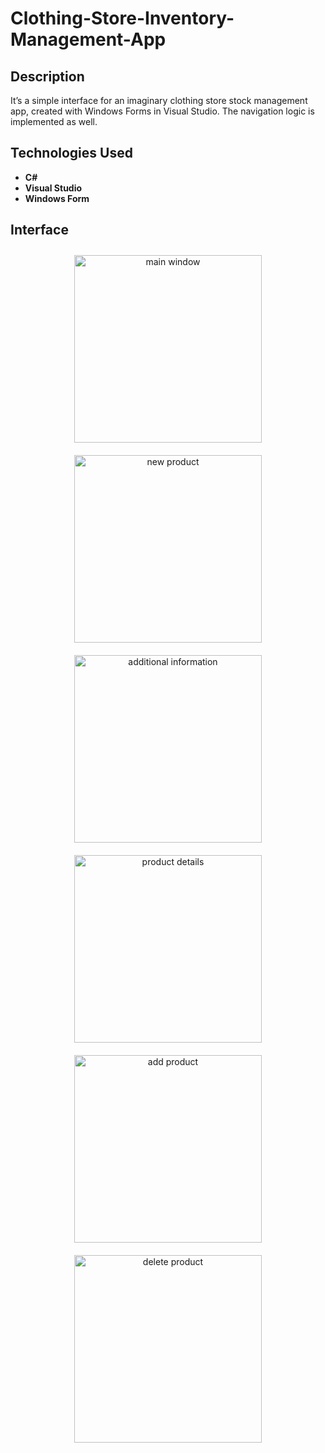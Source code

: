 # Clothing-Store-Inventory-Management-App

## Description
It’s a simple interface for an imaginary clothing store stock management app, created with Windows Forms in Visual Studio. The navigation logic is implemented as well.

## Technologies Used
* **C#**
* **Visual Studio**
* **Windows Form**

## Interface
<div align="center">
  <img src="https://i.imgur.com/dllyYZI.png" alt="main window" width="300" style="margin: 10px;"/>
  <img src="https://i.imgur.com/mEkWzn7.png" alt="new product" height="300" style="margin: 10px;"/>
  <img src="https://i.imgur.com/nJlS8xh.png" alt="additional information" width="300" style="margin: 10px;"/>
  <img src="https://i.imgur.com/28saLpI.png" alt="product details" width="300" style="margin: 10px;"/>
  <img src="https://i.imgur.com/XdmJnZV.png" alt="add product" height="300" style="margin: 10px;"/>
  <img src="https://i.imgur.com/I1oM8zp.png" alt="delete product" height="300" style="margin: 10px;"/>
</div>
